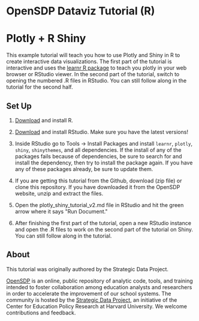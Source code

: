 # OpenSDP Dataviz Tutorial (R)
# Plotly + R Shiny

This example tutorial will teach you how to use Plotly and Shiny in R to create
interactive data visualizations. The first part of the tutorial is interactive
and uses the [learnr R package](https://rstudio.github.io/learnr/) to teach you
plotly in your web browser or RStudio viewer. In the second part of the
tutorial, switch to opening the numbered .R files in RStudio. You can still
follow along in the tutorial for the second half.

## Set Up

1. [Download](https://cran.r-project.org/) and install R.

2. [Download](https://www.rstudio.com/products/rstudio/download2/) and install RStudio. Make sure you have the
latest versions!

3. Inside RStudio go to Tools -> Install Packages and install `learnr`, `plotly`,
`shiny`, `shinythemes`, and all dependencies. If the install of any of the packages
fails because of dependencies, be sure to search for and install the dependency,
then try to install the package again. If you have any of these packages
already, be sure to update them.

4. If you are getting this tutorial from the Github, download (zip file) or clone
this repository. If you have downloaded it from the OpenSDP website, unzip and
extract the files.

5. Open the plotly_shiny_tutorial_v2.md file in RStudio and hit the green arrow
where it says "Run Document."

6. After finishing the first part of the tutorial, open a new RStudio instance
and open the .R files to work on the second part of the tutorial on Shiny.
You can still follow along in the tutorial.

## About

This tutorial was originally authored by the Strategic Data Project.

[OpenSDP](https://opensdp.github.io) is an online, public repository of analytic
code, tools, and training intended to foster collaboration among education
analysts and researchers in order to accelerate the improvement of our school
systems. The community is hosted by the [Strategic Data Project](https://sdp.cepr.harvard.edu), 
an initiative of the Center for Education Policy
Research at Harvard University. We welcome contributions and feedback.
